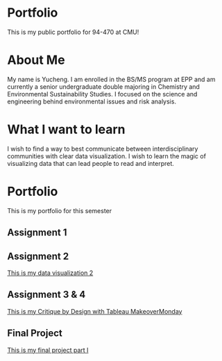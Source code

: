 # Portfolio
This is my public portfolio for 94-470 at CMU! 
# About Me
My name is Yucheng. I am enrolled in the BS/MS program at EPP and am currently a senior undergraduate double majoring in Chemistry and Environmental Sustainability Studies. I focused on the science and engineering behind environmental issues and risk analysis. 
# What I want to learn
I wish to find a way to best communicate between interdisciplinary communities with clear data visualization. I wish to learn the magic of visualizing data that can lead people to read and interpret. 
# Portfolio
This is my portfolio for this semester
## Assignment 1
## Assignment 2
[This is my data visualization 2](/dataviz2.md)
## Assignment 3 & 4
[This is my Critique by Design with Tableau MakeoverMonday](/Assignment34.md)
## Final Project
[This is my final project part I](/Final_Project_Yucheng.md)
